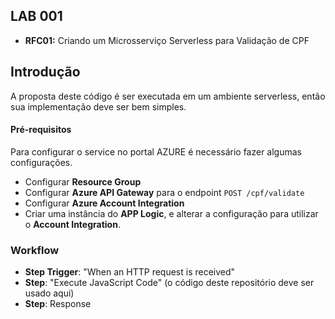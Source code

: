 ## LAB 001

- **RFC01:** Criando um Microsserviço Serverless para Validação de CPF

## Introdução

A proposta deste código é ser executada em um ambiente serverless, então sua implementação deve ser bem simples.

#### Pré-requisitos

Para configurar o service no portal AZURE é necessário fazer algumas configurações.

* Configurar **Resource Group**
* Configurar **Azure API Gateway** para o endpoint `POST /cpf/validate`
* Configurar **Azure Account Integration** 
* Criar uma instância do **APP Logic**, e alterar a configuração para utilizar o **Account Integration**.

### Workflow

* **Step Trigger**: "When an HTTP request is received"
* **Step**: "Execute JavaScript Code" (o código deste repositório deve ser usado aqui)
* **Step**: Response
